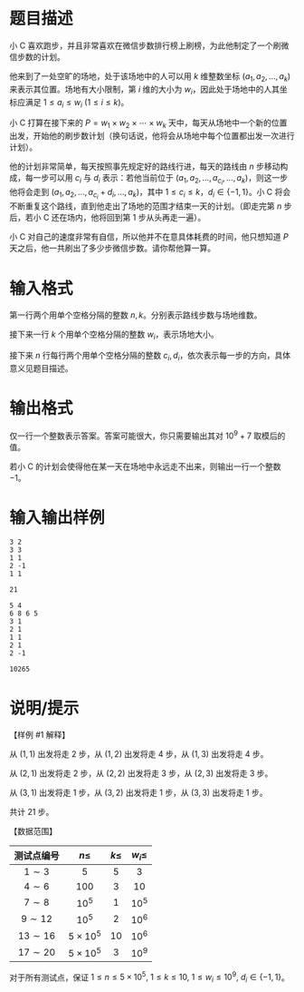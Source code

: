 # 题目描述

小 C 喜欢跑步，并且非常喜欢在微信步数排行榜上刷榜，为此他制定了一个刷微信步数的计划。

他来到了一处空旷的场地，处于该场地中的人可以用 $k$ 维整数坐标 $(a_1, a_2, \ldots , a_k)$ 来表示其位置。场地有大小限制，第 $i$ 维的大小为 $w_i$，因此处于场地中的人其坐标应满足 $1 \leq a_i \leq w_i~(1 \leq i \leq k)$。

小 C 打算在接下来的 $P = w_1 \times w_2 \times \cdots \times w_k$ 天中，每天从场地中一个新的位置出发，开始他的刷步数计划（换句话说，他将会从场地中每个位置都出发一次进行计划）。

他的计划非常简单，每天按照事先规定好的路线行进，每天的路线由 $n$ 步移动构成，每一步可以用 $c_i$ 与 $d_i$ 表示：若他当前位于 $(a_1, a_2, \ldots , a_{c_i}, \ldots, a_k)$，则这一步他将会走到 $(a_1, a_2, \ldots , a_{c_i} + d_i, \ldots , a_k)$，其中 $1 \leq c_i \leq k$，$d_i \in \{-1, 1 \}$。小 C 将会不断重复这个路线，直到他走出了场地的范围才结束一天的计划。（即走完第 $n$ 步后，若小 C 还在场内，他将回到第 $1$ 步从头再走一遍）。

小 C 对自己的速度非常有自信，所以他并不在意具体耗费的时间，他只想知道 $P$ 天之后，他一共刷出了多少步微信步数。请你帮他算一算。

# 输入格式

第一行两个用单个空格分隔的整数 $n, k$。分别表示路线步数与场地维数。

接下来一行 $k$ 个用单个空格分隔的整数 $w_i$，表示场地大小。

接下来 $n$ 行每行两个用单个空格分隔的整数 $c_i, d_i$，依次表示每一步的方向，具体意义见题目描述。

# 输出格式

仅一行一个整数表示答案。答案可能很大，你只需要输出其对 ${10}^9 + 7$ 取模后的值。

若小 C 的计划会使得他在某一天在场地中永远走不出来，则输出一行一个整数 $-1$。

# 输入输出样例

```input1
3 2
3 3
1 1
2 -1
1 1
```

```output1
21
```

```input2
5 4
6 8 6 5
3 1
2 1
1 1
2 1
2 -1
```

```output2
10265
```

# 说明/提示

【样例 #1 解释】

从 $(1, 1)$ 出发将走 $2$ 步，从 $(1, 2)$ 出发将走 $4$ 步，从 $(1, 3)$ 出发将走 $4$ 步。

从 $(2, 1)$ 出发将走 $2$ 步，从 $(2, 2)$ 出发将走 $3$ 步，从 $(2, 3)$ 出发将走 $3$ 步。

从 $(3, 1)$ 出发将走 $1$ 步，从 $(3, 2)$ 出发将走 $1$ 步，从 $(3, 3)$ 出发将走 $1$ 步。

共计 $21$ 步。

【数据范围】

|  测试点编号  |     $n \leq$      | $k \leq$ | $w_i \leq$ |
| :----------: | :---------------: | :------: | :--------: |
|  $1 \sim 3$  |        $5$        |   $5$    |    $3$     |
|  $4 \sim 6$  |       $100$       |   $3$    |    $10$    |
|  $7 \sim 8$  |     ${10}^5$      |   $1$    |  ${10}^5$  |
| $9 \sim 12$  |     ${10}^5$      |   $2$    |  ${10}^6$  |
| $13 \sim 16$ | $5 \times {10}^5$ |   $10$   |  ${10}^6$  |
| $17 \sim 20$ | $5 \times {10}^5$ |   $3$    |  ${10}^9$  |

对于所有测试点，保证 $1 \leq n \leq 5 \times {10}^5,~1 \leq k \leq 10,~1 \leq w_i \leq {10}^9,~d_i \in \{-1, 1 \}$。

